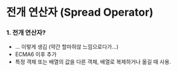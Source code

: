 # 전개 연산자 (Spread Operator)

### 1. 전개 연산자?

* ... 이렇게 생김 (약간 할마하않 느낌으로다가...)
* ECMA6 이후 추가
* 특정 객체 또는 배열의 값을 다른 객체, 배열로 복제하거나 옮길 때 사용.

